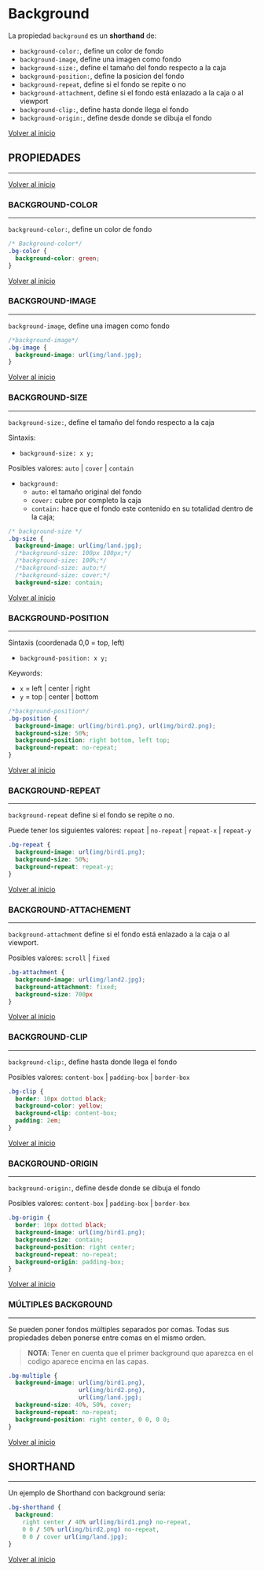 # Background

La propiedad `background` es un **shorthand** de:

* `background-color:`, define un color de fondo
* `background-image`, define una imagen como fondo
* `background-size:`, define el tamaño del fondo respecto a la caja
* `background-position:`, define la posicion del fondo
* `background-repeat`, define si el fondo se repite o no
* `background-attachment`, define si el fondo está enlazado a la caja o al viewport
* `background-clip:`, define hasta donde llega el fondo
* `background-origin:`, define desde donde se dibuja el fondo

[Volver al inicio](#-Background)

## PROPIEDADES

---------------------------------------------------------------------------

[Volver al inicio](#-Background)

### BACKGROUND-COLOR

---------------------------------------------------------------------------

`background-color:`, define un color de fondo

```css
/* Background-color*/
.bg-color {
  background-color: green;
}
```

[Volver al inicio](#-Background)

### BACKGROUND-IMAGE

---------------------------------------------------------------------------

`background-image`, define una imagen como fondo

```css
/*background-image*/
.bg-image {
  background-image: url(img/land.jpg);
}
```

[Volver al inicio](#-Background)

### BACKGROUND-SIZE

---------------------------------------------------------------------------

`background-size:`, define el tamaño del fondo respecto a la caja

Sintaxis:
* `background-size: x y;`

Posibles valores: `auto` | `cover` | `contain`

* `background:`
    * `auto:` el tamaño original del fondo
    * `cover:` cubre por completo la caja
    * `contain:` hace que el fondo este contenido en su totalidad dentro de la caja;

```css
/* background-size */
.bg-size {
  background-image: url(img/land.jpg);
  /*background-size: 100px 100px;*/
  /*background-size: 100%;*/
  /*background-size: auto;*/
  /*background-size: cover;*/
  background-size: contain;
```

[Volver al inicio](#-Background)


### BACKGROUND-POSITION

---------------------------------------------------------------------------

Sintaxis (coordenada 0,0 = top, left)
* `background-position: x y;`

Keywords:
* `x` = left | center | right
* `y` = top | center | bottom

```css
/*background-position*/
.bg-position {
  background-image: url(img/bird1.png), url(img/bird2.png);
  background-size: 50%;
  background-position: right bottom, left top;
  background-repeat: no-repeat;
}
```

[Volver al inicio](#-Background)

### BACKGROUND-REPEAT

---------------------------------------------------------------------------

`background-repeat` define si el fondo se repite o no.

Puede tener los siguientes valores: `repeat` | `no-repeat` |  `repeat-x` | `repeat-y`

```css
.bg-repeat {
  background-image: url(img/bird1.png);
  background-size: 50%;
  background-repeat: repeat-y;
}
```

[Volver al inicio](#-Background)




### BACKGROUND-ATTACHEMENT

---------------------------------------------------------------------------

`background-attachment` define si el fondo está enlazado a la caja o al viewport.

Posibles valores: `scroll` | `fixed`

```css
.bg-attachment {
  background-image: url(img/land2.jpg);
  background-attachment: fixed;
  background-size: 700px
}
```

[Volver al inicio](#-Background)


### BACKGROUND-CLIP

---------------------------------------------------------------------------

`background-clip:`, define hasta donde llega el fondo

Posibles valores: `content-box` | `padding-box` | `border-box`

```css
.bg-clip {
  border: 10px dotted black;
  background-color: yellow;
  background-clip: content-box;
  padding: 2em;
}
```

[Volver al inicio](#-Background)

### BACKGROUND-ORIGIN

---------------------------------------------------------------------------

`background-origin:`, define desde donde se dibuja el fondo

Posibles valores: `content-box` | `padding-box` | `border-box`

```css
.bg-origin {
  border: 10px dotted black;
  background-image: url(img/bird1.png);
  background-size: contain;
  background-position: right center;
  background-repeat: no-repeat;
  background-origin: padding-box;
}
```

[Volver al inicio](#-Background)

### MÚLTIPLES BACKGROUND

---------------------------------------------------------------------------

Se pueden poner fondos múltiples separados por comas. Todas sus propiedades deben ponerse entre comas en el mismo orden.

> **NOTA**: Tener en cuenta que el primer background que aparezca en el codigo aparece encima en las capas.

```css
.bg-multiple {
  background-image: url(img/bird1.png), 
                    url(img/bird2.png),
                    url(img/land.jpg);
  background-size: 40%, 50%, cover;
  background-repeat: no-repeat;
  background-position: right center, 0 0, 0 0;
}
```

[Volver al inicio](#-Background)

## SHORTHAND

---------------------------------------------------------------------------

Un ejemplo de Shorthand con background sería:

```css
.bg-shorthand {
  background: 
    right center / 40% url(img/bird1.png) no-repeat,
    0 0 / 50% url(img/bird2.png) no-repeat,
    0 0 / cover url(img/land.jpg);
}
```

[Volver al inicio](#-Background)


